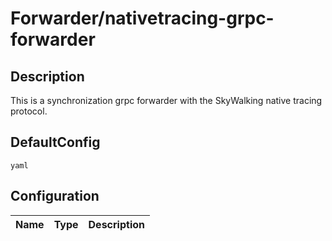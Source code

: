 # Forwarder/nativetracing-grpc-forwarder
## Description
This is a synchronization grpc forwarder with the SkyWalking native tracing protocol.
## DefaultConfig
```yaml```
## Configuration
|Name|Type|Description|
|----|----|-----------|

